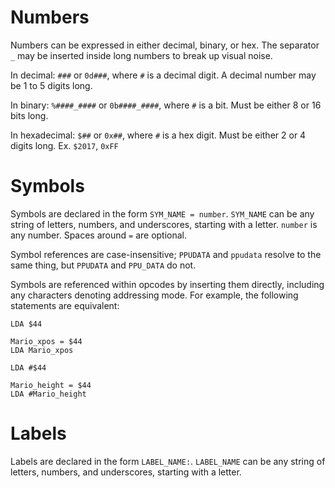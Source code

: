 # Numbers
Numbers can be expressed in either decimal, binary, or hex. The separator `_` may be inserted inside long numbers to
break up visual noise.

In decimal: `###` or `0d###`, where `#` is a decimal digit. A decimal number may be 1 to 5 digits long.

In binary: `%####_####` or `0b####_####`, where `#` is a bit. Must be either 8 or 16 bits long.

In hexadecimal: `$##` or `0x##`, where `#` is a hex digit. Must be either 2 or 4 digits long. Ex. `$2017`, `0xFF`

# Symbols
Symbols are declared in the form `SYM_NAME = number`. `SYM_NAME` can be any string of letters, numbers, and underscores,
starting with a letter. `number` is any number. Spaces around `=` are optional.

Symbol references are case-insensitive; `PPUDATA` and `ppudata` resolve to the same thing, but `PPUDATA` and `PPU_DATA`
do not.

Symbols are referenced within opcodes by inserting them directly, including any characters denoting addressing mode. 
For example, the following statements are equivalent:
```
LDA $44

Mario_xpos = $44
LDA Mario_xpos
```
```
LDA #$44

Mario_height = $44
LDA #Mario_height
```

# Labels
Labels are declared in the form `LABEL_NAME:`. `LABEL_NAME` can be any string of letters, numbers, and underscores, 
starting with a letter.